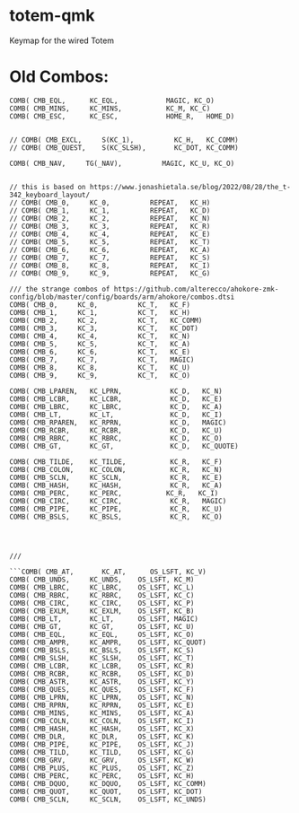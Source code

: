 # totem-qmk
Keymap for the wired Totem 

# Old Combos:

```
COMB( CMB_EQL,      KC_EQL,            MAGIC, KC_O)
COMB( CMB_MINS,     KC_MINS,           KC_M, KC_C)
COMB( CMB_ESC,      KC_ESC,            HOME_R,   HOME_D)


// COMB( CMB_EXCL,     S(KC_1),          KC_H,   KC_COMM) 
// COMB( CMB_QUEST,    S(KC_SLSH),       KC_DOT, KC_COMM) 

COMB( CMB_NAV,     TG(_NAV),          MAGIC, KC_U, KC_O)  


// this is based on https://www.jonashietala.se/blog/2022/08/28/the_t-342_keyboard_layout/
// COMB( CMB_0,     KC_0,          REPEAT,   KC_H) 
// COMB( CMB_1,     KC_1,          REPEAT,   KC_D) 
// COMB( CMB_2,     KC_2,          REPEAT,   KC_N) 
// COMB( CMB_3,     KC_3,          REPEAT,   KC_R) 
// COMB( CMB_4,     KC_4,          REPEAT,   KC_E) 
// COMB( CMB_5,     KC_5,          REPEAT,   KC_T) 
// COMB( CMB_6,     KC_6,          REPEAT,   KC_A) 
// COMB( CMB_7,     KC_7,          REPEAT,   KC_S) 
// COMB( CMB_8,     KC_8,          REPEAT,   KC_I) 
// COMB( CMB_9,     KC_9,          REPEAT,   KC_G) 

/// the strange combos of https://github.com/alterecco/ahokore-zmk-config/blob/master/config/boards/arm/ahokore/combos.dtsi
COMB( CMB_0,     KC_0,          KC_T,   KC_F) 
COMB( CMB_1,     KC_1,          KC_T,   KC_H) 
COMB( CMB_2,     KC_2,          KC_T,   KC_COMM) 
COMB( CMB_3,     KC_3,          KC_T,   KC_DOT) 
COMB( CMB_4,     KC_4,          KC_T,   KC_N) 
COMB( CMB_5,     KC_5,          KC_T,   KC_A) 
COMB( CMB_6,     KC_6,          KC_T,   KC_E) 
COMB( CMB_7,     KC_7,          KC_T,   MAGIC) 
COMB( CMB_8,     KC_8,          KC_T,   KC_U) 
COMB( CMB_9,     KC_9,          KC_T,   KC_O) 

COMB( CMB_LPAREN,   KC_LPRN,            KC_D,   KC_N) 
COMB( CMB_LCBR,     KC_LCBR,            KC_D,   KC_E) 
COMB( CMB_LBRC,     KC_LBRC,            KC_D,   KC_A) 
COMB( CMB_LT,       KC_LT,              KC_D,   KC_I) 
COMB( CMB_RPAREN,   KC_RPRN,            KC_D,   MAGIC) 
COMB( CMB_RCBR,     KC_RCBR,            KC_D,   KC_U) 
COMB( CMB_RBRC,     KC_RBRC,            KC_D,   KC_O) 
COMB( CMB_GT,       KC_GT,              KC_D,   KC_QUOTE) 

COMB( CMB_TILDE,    KC_TILDE,           KC_R,   KC_F) 
COMB( CMB_COLON,    KC_COLON,           KC_R,   KC_N) 
COMB( CMB_SCLN,     KC_SCLN,            KC_R,   KC_E) 
COMB( CMB_HASH,     KC_HASH,            KC_R,   KC_A) 
COMB( CMB_PERC,     KC_PERC,           KC_R,   KC_I) 
COMB( CMB_CIRC,     KC_CIRC,            KC_R,   MAGIC) 
COMB( CMB_PIPE,     KC_PIPE,            KC_R,   KC_U) 
COMB( CMB_BSLS,     KC_BSLS,            KC_R,   KC_O) 




///

```COMB( CMB_AT,       KC_AT,      OS_LSFT, KC_V)
COMB( CMB_UNDS,     KC_UNDS,    OS_LSFT, KC_M)
COMB( CMB_LBRC,     KC_LBRC,    OS_LSFT, KC_L)
COMB( CMB_RBRC,     KC_RBRC,    OS_LSFT, KC_C)
COMB( CMB_CIRC,     KC_CIRC,    OS_LSFT, KC_P)
COMB( CMB_EXLM,     KC_EXLM,    OS_LSFT, KC_B)
COMB( CMB_LT,       KC_LT,      OS_LSFT, MAGIC)
COMB( CMB_GT,       KC_GT,      OS_LSFT, KC_U)
COMB( CMB_EQL,      KC_EQL,     OS_LSFT, KC_O)
COMB( CMB_AMPR,     KC_AMPR,    OS_LSFT, KC_QUOT)                
COMB( CMB_BSLS,     KC_BSLS,    OS_LSFT, KC_S)
COMB( CMB_SLSH,     KC_SLSH,    OS_LSFT, KC_T)
COMB( CMB_LCBR,     KC_LCBR,    OS_LSFT, KC_R)
COMB( CMB_RCBR,     KC_RCBR,    OS_LSFT, KC_D)
COMB( CMB_ASTR,     KC_ASTR,    OS_LSFT, KC_Y)
COMB( CMB_QUES,     KC_QUES,    OS_LSFT, KC_F)
COMB( CMB_LPRN,     KC_LPRN,    OS_LSFT, KC_N)
COMB( CMB_RPRN,     KC_RPRN,    OS_LSFT, KC_E)
COMB( CMB_MINS,     KC_MINS,    OS_LSFT, KC_A)
COMB( CMB_COLN,     KC_COLN,    OS_LSFT, KC_I)
COMB( CMB_HASH,     KC_HASH,    OS_LSFT, KC_X)
COMB( CMB_DLR,      KC_DLR,     OS_LSFT, KC_K)
COMB( CMB_PIPE,     KC_PIPE,    OS_LSFT, KC_J)
COMB( CMB_TILD,     KC_TILD,    OS_LSFT, KC_G)
COMB( CMB_GRV,      KC_GRV,     OS_LSFT, KC_W)
COMB( CMB_PLUS,     KC_PLUS,    OS_LSFT, KC_Z) 
COMB( CMB_PERC,     KC_PERC,    OS_LSFT, KC_H)
COMB( CMB_DQUO,     KC_DQUO,    OS_LSFT, KC_COMM) 
COMB( CMB_QUOT,     KC_QUOT,    OS_LSFT, KC_DOT) 
COMB( CMB_SCLN,     KC_SCLN,    OS_LSFT, KC_UNDS)        